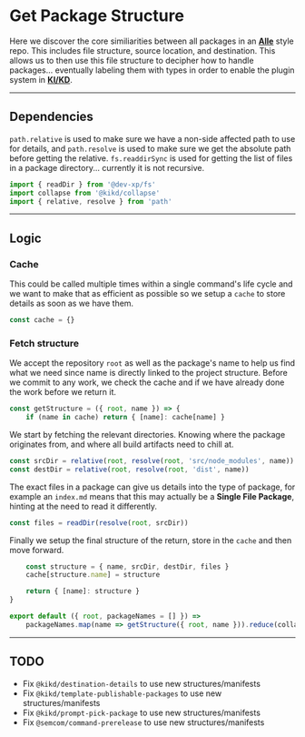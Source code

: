 # Get Package Structure

Here we discover the core similiarities between all packages in an
[**Alle**](https://github.com/boennemann/alle) style repo. This includes file
structure, source location, and destination. This allows us to then use this
file structure to decipher how to handle packages... eventually labeling them
with types in order to enable the plugin system in
[**KI/KD**](https://github.com/RayBenefield/dev-xp/tree/master/src/node_modules/kikd).

---

## Dependencies

`path.relative` is used to make sure we have a non-side affected path to use for
details, and `path.resolve` is used to make sure we get the absolute path before
getting the relative. `fs.readdirSync` is used for getting the list of files in
a package directory... currently it is not recursive.

```js
import { readDir } from '@dev-xp/fs'
import collapse from '@kikd/collapse'
import { relative, resolve } from 'path'
```

---

## Logic

### Cache

This could be called multiple times within a single command's life cycle and we
want to make that as efficient as possible so we setup a `cache` to store
details as soon as we have them.

```js
const cache = {}
```

### Fetch structure

We accept the repository `root` as well as the package's name to help us find
what we need since name is directly linked to the project structure. Before we
commit to any work, we check the cache and if we have already done the work
before we return it.

```js
const getStructure = ({ root, name }) => {
    if (name in cache) return { [name]: cache[name] }
```

We start by fetching the relevant directories. Knowing where the package
originates from, and where all build artifacts need to chill at.

```js
const srcDir = relative(root, resolve(root, 'src/node_modules', name))
const destDir = relative(root, resolve(root, 'dist', name))
```

The exact files in a package can give us details into the type of package, for
example an `index.md` means that this may actually be a **Single File Package**,
hinting at the need to read it differently.

```js
const files = readDir(resolve(root, srcDir))
```

Finally we setup the final structure of the return, store in the `cache` and
then move forward.

```js
    const structure = { name, srcDir, destDir, files }
    cache[structure.name] = structure

    return { [name]: structure }
}
```

```js
export default ({ root, packageNames = [] }) =>
    packageNames.map(name => getStructure({ root, name })).reduce(collapse, {})
```

---

## TODO

*   Fix `@kikd/destination-details` to use new structures/manifests
*   Fix `@kikd/template-publishable-packages` to use new structures/manifests
*   Fix `@kikd/prompt-pick-package` to use new structures/manifests
*   Fix `@semcom/command-prerelease` to use new structures/manifests

```

```
